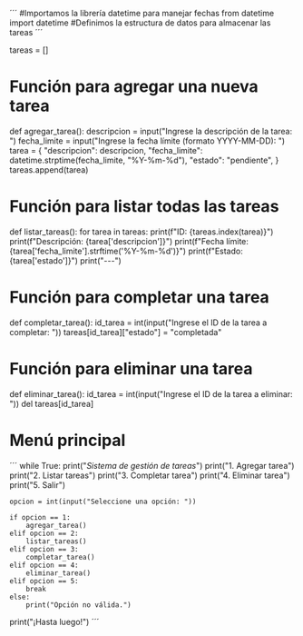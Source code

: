 ´´´
#Importamos la librería datetime para manejar fechas
from datetime import datetime
#Definimos la estructura de datos para almacenar las tareas
´´´

    

tareas = []

# Función para agregar una nueva tarea
def agregar_tarea():
    descripcion = input("Ingrese la descripción de la tarea: ")
    fecha_limite = input("Ingrese la fecha límite (formato YYYY-MM-DD): ")
    tarea = {
        "descripcion": descripcion,
        "fecha_limite": datetime.strptime(fecha_limite, "%Y-%m-%d"),
        "estado": "pendiente",
    }
    tareas.append(tarea)

# Función para listar todas las tareas
def listar_tareas():
    for tarea in tareas:
        print(f"ID: {tareas.index(tarea)}")
        print(f"Descripción: {tarea['descripcion']}")
        print(f"Fecha límite: {tarea['fecha_limite'].strftime('%Y-%m-%d')}")
        print(f"Estado: {tarea['estado']}")
        print("---")

# Función para completar una tarea
def completar_tarea():
    id_tarea = int(input("Ingrese el ID de la tarea a completar: "))
    tareas[id_tarea]["estado"] = "completada"

# Función para eliminar una tarea
def eliminar_tarea():
    id_tarea = int(input("Ingrese el ID de la tarea a eliminar: "))
    del tareas[id_tarea]

# Menú principal
´´´
while True:
    print("*Sistema de gestión de tareas*")
    print("1. Agregar tarea")
    print("2. Listar tareas")
    print("3. Completar tarea")
    print("4. Eliminar tarea")
    print("5. Salir")

    opcion = int(input("Seleccione una opción: "))

    if opcion == 1:
        agregar_tarea()
    elif opcion == 2:
        listar_tareas()
    elif opcion == 3:
        completar_tarea()
    elif opcion == 4:
        eliminar_tarea()
    elif opcion == 5:
        break
    else:
        print("Opción no válida.")

print("¡Hasta luego!")
´´´